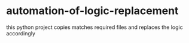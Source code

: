 # automation-of-logic-replacement
this python project copies matches required files and replaces the logic accordingly
